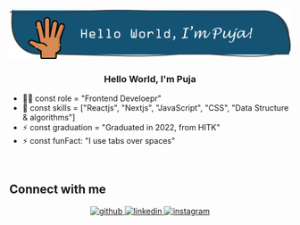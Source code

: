 
![alt text](https://github.com/Puja-Sh/Puja-Sh/blob/main/hi-there.png?raw=true)



### <div align="center">Hello World, I'm Puja</div>  



- 👩‍💻 const role = "Frontend Develoepr"  
- 🌱 const skills = ["Reactjs", "Nextjs", "JavaScript", "CSS", "Data Structure & algorithms"]
- ⚡ const graduation = "Graduated in 2022, from HITK"
- ⚡ const funFact: "I use tabs over spaces"  

<br/>  

## Connect with me  
<div align="center">
<a href="https://github.com/Puja-Sh" target="_blank">
<img src=https://img.shields.io/badge/github-%2324292e.svg?&style=for-the-badge&logo=github&logoColor=white alt=github style="margin-bottom: 5px;" />
</a>
<a href="https://linkedin.com/in/pujash" target="_blank">
<img src=https://img.shields.io/badge/linkedin-%231E77B5.svg?&style=for-the-badge&logo=linkedin&logoColor=white alt=linkedin style="margin-bottom: 5px;" />
</a>
<a href="https://instagram.com/justme.ps" target="_blank">
<img src=https://img.shields.io/badge/instagram-%23000000.svg?&style=for-the-badge&logo=instagram&logoColor=white alt=instagram style="margin-bottom: 5px;" />
</a>  
</div>  


<br/>  

